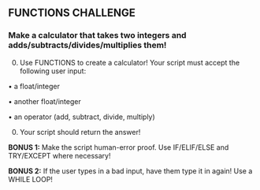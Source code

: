 ## FUNCTIONS CHALLENGE
### Make a calculator that takes two integers and adds/subtracts/divides/multiplies them!

0. Use FUNCTIONS to create a calculator! Your script must accept the following user input: 

  • a float/integer
  
  • another float/integer
  
  • an operator (add, subtract, divide, multiply)
  
0. Your script should return the answer!

**BONUS 1:** Make the script human-error proof. Use IF/ELIF/ELSE and TRY/EXCEPT where necessary!

**BONUS 2:** If the user types in a bad input, have them type it in again! Use a WHILE LOOP!
